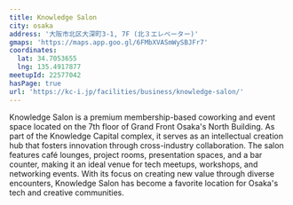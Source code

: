 ```yaml
---
title: Knowledge Salon
city: osaka
address: '大阪市北区大深町3-1, 7F (北３エレベーター)'
gmaps: 'https://maps.app.goo.gl/6FMbXVASmWySBJFr7'
coordinates:
  lat: 34.7053655
  lng: 135.4917877
meetupId: 22577042
hasPage: true
url: 'https://kc-i.jp/facilities/business/knowledge-salon/'
---
```


Knowledge Salon is a premium membership-based coworking and event space located on the 7th floor of Grand Front Osaka's North Building. As part of the Knowledge Capital complex, it serves as an intellectual creation hub that fosters innovation through cross-industry collaboration. The salon features café lounges, project rooms, presentation spaces, and a bar counter, making it an ideal venue for tech meetups, workshops, and networking events. With its focus on creating new value through diverse encounters, Knowledge Salon has become a favorite location for Osaka's tech and creative communities.
